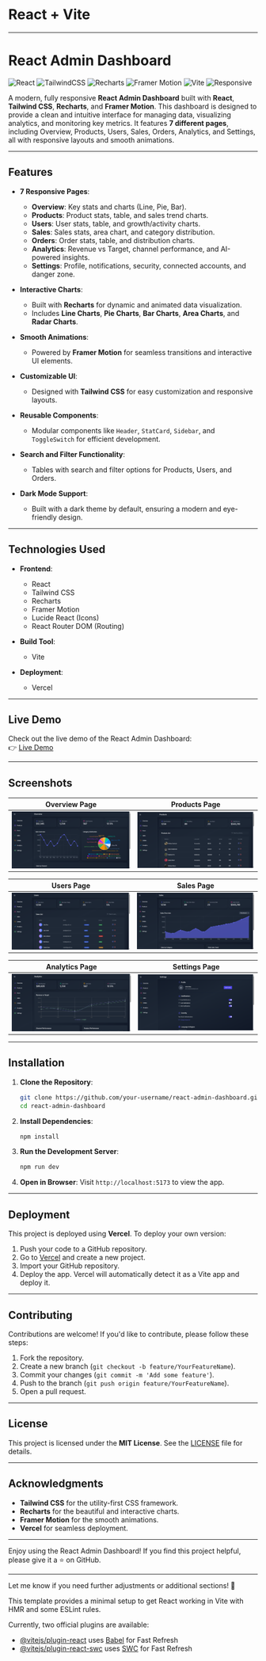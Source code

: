 # React + Vite

---

# React Admin Dashboard

![React](https://img.shields.io/badge/React-18.x-blue) ![TailwindCSS](https://img.shields.io/badge/TailwindCSS-3.x-blueviolet) ![Recharts](https://img.shields.io/badge/Recharts-2.x-green) ![Framer Motion](https://img.shields.io/badge/Framer%20Motion-10.x-orange) ![Vite](https://img.shields.io/badge/Vite-4.x-yellow) ![Responsive](https://img.shields.io/badge/Responsive-Yes-brightgreen)

A modern, fully responsive **React Admin Dashboard** built with **React**, **Tailwind CSS**, **Recharts**, and **Framer Motion**. This dashboard is designed to provide a clean and intuitive interface for managing data, visualizing analytics, and monitoring key metrics. It features **7 different pages**, including Overview, Products, Users, Sales, Orders, Analytics, and Settings, all with responsive layouts and smooth animations.

---

## Features

- **7 Responsive Pages**:
  - **Overview**: Key stats and charts (Line, Pie, Bar).
  - **Products**: Product stats, table, and sales trend charts.
  - **Users**: User stats, table, and growth/activity charts.
  - **Sales**: Sales stats, area chart, and category distribution.
  - **Orders**: Order stats, table, and distribution charts.
  - **Analytics**: Revenue vs Target, channel performance, and AI-powered insights.
  - **Settings**: Profile, notifications, security, connected accounts, and danger zone.

- **Interactive Charts**:
  - Built with **Recharts** for dynamic and animated data visualization.
  - Includes **Line Charts**, **Pie Charts**, **Bar Charts**, **Area Charts**, and **Radar Charts**.

- **Smooth Animations**:
  - Powered by **Framer Motion** for seamless transitions and interactive UI elements.

- **Customizable UI**:
  - Designed with **Tailwind CSS** for easy customization and responsive layouts.

- **Reusable Components**:
  - Modular components like `Header`, `StatCard`, `Sidebar`, and `ToggleSwitch` for efficient development.

- **Search and Filter Functionality**:
  - Tables with search and filter options for Products, Users, and Orders.

- **Dark Mode Support**:
  - Built with a dark theme by default, ensuring a modern and eye-friendly design.

---

## Technologies Used

- **Frontend**:
  - React
  - Tailwind CSS
  - Recharts
  - Framer Motion
  - Lucide React (Icons)
  - React Router DOM (Routing)

- **Build Tool**:
  - Vite

- **Deployment**:
  - Vercel

---

## Live Demo

Check out the live demo of the React Admin Dashboard:  
👉 [Live Demo](https://your-vercel-deployment-url.vercel.app)

---

## Screenshots

| **Overview Page** | **Products Page** |
|-------------------|-------------------|
| ![Overview](https://github.com/dhananjayaDev/admin_dashboard/blob/master/overview.png) | ![Products](https://github.com/dhananjayaDev/admin_dashboard/blob/master/products.png) |

| **Users Page** | **Sales Page** |
|----------------|----------------|
| ![Users](https://github.com/dhananjayaDev/admin_dashboard/blob/master/users.png) | ![Sales](https://github.com/dhananjayaDev/admin_dashboard/blob/master/sales.png) |

| **Analytics Page** | **Settings Page** |
|--------------------|-------------------|
| ![Analytics](https://github.com/dhananjayaDev/admin_dashboard/blob/master/analytics.png) | ![Settings](https://github.com/dhananjayaDev/admin_dashboard/blob/master/settings.png) |

---

## Installation

1. **Clone the Repository**:
   ```bash
   git clone https://github.com/your-username/react-admin-dashboard.git
   cd react-admin-dashboard
   ```

2. **Install Dependencies**:
   ```bash
   npm install
   ```

3. **Run the Development Server**:
   ```bash
   npm run dev
   ```

4. **Open in Browser**:
   Visit `http://localhost:5173` to view the app.

---

## Deployment

This project is deployed using **Vercel**. To deploy your own version:

1. Push your code to a GitHub repository.
2. Go to [Vercel](https://vercel.com) and create a new project.
3. Import your GitHub repository.
4. Deploy the app. Vercel will automatically detect it as a Vite app and deploy it.

---

## Contributing

Contributions are welcome! If you'd like to contribute, please follow these steps:

1. Fork the repository.
2. Create a new branch (`git checkout -b feature/YourFeatureName`).
3. Commit your changes (`git commit -m 'Add some feature'`).
4. Push to the branch (`git push origin feature/YourFeatureName`).
5. Open a pull request.

---

## License

This project is licensed under the **MIT License**. See the [LICENSE](LICENSE) file for details.

---

## Acknowledgments

- **Tailwind CSS** for the utility-first CSS framework.
- **Recharts** for the beautiful and interactive charts.
- **Framer Motion** for the smooth animations.
- **Vercel** for seamless deployment.

---

Enjoy using the React Admin Dashboard! If you find this project helpful, please give it a ⭐️ on GitHub.

---

Let me know if you need further adjustments or additional sections! 🚀

This template provides a minimal setup to get React working in Vite with HMR and some ESLint rules.

Currently, two official plugins are available:

- [@vitejs/plugin-react](https://github.com/vitejs/vite-plugin-react/blob/main/packages/plugin-react/README.md) uses [Babel](https://babeljs.io/) for Fast Refresh
- [@vitejs/plugin-react-swc](https://github.com/vitejs/vite-plugin-react-swc) uses [SWC](https://swc.rs/) for Fast Refresh
